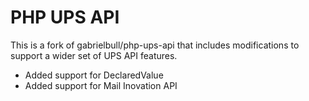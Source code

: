 PHP UPS API
=================

This is a fork of gabrielbull/php-ups-api that includes modifications to support a wider set of UPS API features. 

- Added support for DeclaredValue
- Added support for Mail Inovation API